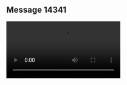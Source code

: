 ## Message 14341



![Video](https://data.iron-swords.co.il/2024/December/07/https://data.iron-swords.co.il/2024/December/07/14341/14341_media.mp4)
